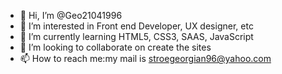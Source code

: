 - 👋 Hi, I’m @Geo21041996
- 👀 I’m interested in Front end Developer, UX designer, etc
- 🌱 I’m currently learning HTML5, CSS3, SAAS, JavaScript
- 💞️ I’m looking to collaborate on create the sites
- 📫 How to reach me:my mail is stroegeorgian96@yahoo.com

<!---
Geo21041996/Geo21041996 is a ✨ special ✨ repository because its `README.md` (this file) appears on your GitHub profile.
You can click the Preview link to take a look at your changes.
--->
